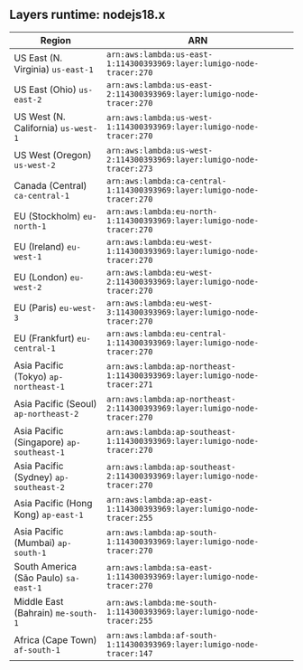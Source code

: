 Layers runtime: nodejs18.x
----
| Region | ARN |
| --- | --- |
|US East (N. Virginia)  `us-east-1`|`arn:aws:lambda:us-east-1:114300393969:layer:lumigo-node-tracer:270`|
|US East (Ohio)  `us-east-2`|`arn:aws:lambda:us-east-2:114300393969:layer:lumigo-node-tracer:270`|
|US West (N. California)  `us-west-1`|`arn:aws:lambda:us-west-1:114300393969:layer:lumigo-node-tracer:270`|
|US West (Oregon)  `us-west-2`|`arn:aws:lambda:us-west-2:114300393969:layer:lumigo-node-tracer:273`|
|Canada (Central)  `ca-central-1`|`arn:aws:lambda:ca-central-1:114300393969:layer:lumigo-node-tracer:270`|
|EU (Stockholm)  `eu-north-1`|`arn:aws:lambda:eu-north-1:114300393969:layer:lumigo-node-tracer:270`|
|EU (Ireland)  `eu-west-1`|`arn:aws:lambda:eu-west-1:114300393969:layer:lumigo-node-tracer:270`|
|EU (London)  `eu-west-2`|`arn:aws:lambda:eu-west-2:114300393969:layer:lumigo-node-tracer:270`|
|EU (Paris)  `eu-west-3`|`arn:aws:lambda:eu-west-3:114300393969:layer:lumigo-node-tracer:270`|
|EU (Frankfurt)  `eu-central-1`|`arn:aws:lambda:eu-central-1:114300393969:layer:lumigo-node-tracer:270`|
|Asia Pacific (Tokyo)  `ap-northeast-1`|`arn:aws:lambda:ap-northeast-1:114300393969:layer:lumigo-node-tracer:271`|
|Asia Pacific (Seoul)  `ap-northeast-2`|`arn:aws:lambda:ap-northeast-2:114300393969:layer:lumigo-node-tracer:270`|
|Asia Pacific (Singapore)  `ap-southeast-1`|`arn:aws:lambda:ap-southeast-1:114300393969:layer:lumigo-node-tracer:270`|
|Asia Pacific (Sydney)  `ap-southeast-2`|`arn:aws:lambda:ap-southeast-2:114300393969:layer:lumigo-node-tracer:270`|
|Asia Pacific (Hong Kong)  `ap-east-1`|`arn:aws:lambda:ap-east-1:114300393969:layer:lumigo-node-tracer:255`|
|Asia Pacific (Mumbai)  `ap-south-1`|`arn:aws:lambda:ap-south-1:114300393969:layer:lumigo-node-tracer:270`|
|South America (São Paulo)  `sa-east-1`|`arn:aws:lambda:sa-east-1:114300393969:layer:lumigo-node-tracer:270`|
|Middle East (Bahrain)  `me-south-1`|`arn:aws:lambda:me-south-1:114300393969:layer:lumigo-node-tracer:255`|
|Africa (Cape Town)  `af-south-1`|`arn:aws:lambda:af-south-1:114300393969:layer:lumigo-node-tracer:147`|
